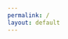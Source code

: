 ```yaml
---
permalink: /
layout: default
---
```


<div style="pointer-events: none">
<script type="text/javascript" src="https://feed.mikle.com/js/fw-loader.js" data-fw-param="154675/"></script>
</div>
